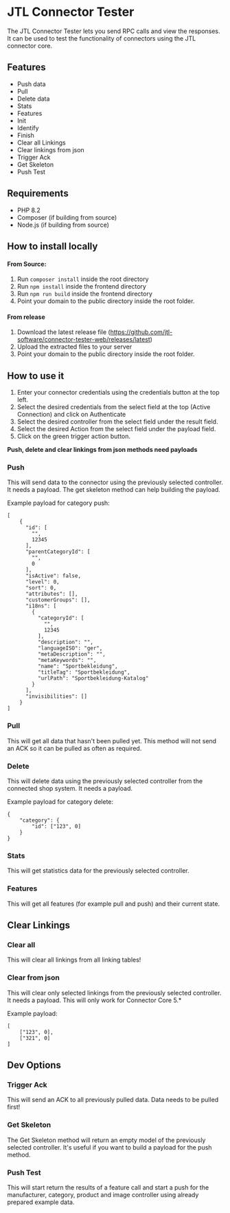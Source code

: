 # JTL Connector Tester

The JTL Connector Tester lets you send RPC calls and view the responses. It can be used to test the functionality of connectors using the JTL connector core.

## Features

- Push data
- Pull
- Delete data
- Stats
- Features
- Init
- Identify
- Finish
- Clear all Linkings
- Clear linkings from json
- Trigger Ack
- Get Skeleton 
- Push Test 

## Requirements
- PHP 8.2
- Composer (if building from source)
- Node.js (if building from source)

## How to install locally
#### From Source:
1. Run `composer install` inside the root directory
2. Run `npm install` inside the frontend directory
3. Run `npm run build` inside the frontend directory
4. Point your domain to the public directory inside the root folder.

#### From release
1. Download the latest release file (https://github.com/jtl-software/connector-tester-web/releases/latest)
2. Upload the extracted files to your server
3. Point your domain to the public directory inside the root folder.

## How to use it

1. Enter your connector credentials using the credentials button at the top left.
2. Select the desired credentials from the select field at the top (Active Connection) and click on Authenticate
3. Select the desired controller from the select field under the result field.
4. Select the desired Action from the select field under the payload field.
5. Click on the green trigger action button.

**Push, delete and clear linkings from json methods need payloads**

### Push
This will send data to the connector using the previously selected controller. It needs a payload. The get skeleton method can help building the payload.


Example payload for category push:
```
[
    {
      "id": [
        "",
        12345
      ],
      "parentCategoryId": [
        "",
        0
      ],
      "isActive": false,
      "level": 0,
      "sort": 0,
      "attributes": [],
      "customerGroups": [],
      "i18ns": [
        {
          "categoryId": [
            "",
            12345
          ],
          "description": "",
          "languageISO": "ger",
          "metaDescription": "",
          "metaKeywords": "",
          "name": "Sportbekleidung",
          "titleTag": "Sportbekleidung",
          "urlPath": "Sportbekleidung-Katalog"
        }
      ],
      "invisibilities": []
    }
]
```

### Pull
This will get all data that hasn't been pulled yet. This method will not send an ACK so it can be pulled as often as required.

### Delete
This will delete data using the previously selected controller from the connected shop system. It needs a payload.

Example payload for category delete:
```
{
    "category": {
        "id": ["123", 0]
    }
}
```

### Stats
This will get statistics data for the previously selected controller.

### Features
This will get all features (for example pull and push) and their current state.

## Clear Linkings

### Clear all
This will clear all linkings from all linking tables!

### Clear from json
This will clear only selected linkings from the previously selected controller. It needs a payload. This will only work for Connector Core 5.*

Example payload:
```
[
	["123", 0],
	["321", 0]
]
```

## Dev Options

### Trigger Ack
This will send an ACK to all previously pulled data. Data needs to be pulled first!

### Get Skeleton
The Get Skeleton method will return an empty model of the previously selected controller. It's useful if you want to build a payload for the push method.

### Push Test
This will start return the results of a feature call and start a push for the manufacturer, category, product and image controller using already prepared example data.
